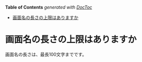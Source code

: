 <!-- START doctoc generated TOC please keep comment here to allow auto update -->
<!-- DON'T EDIT THIS SECTION, INSTEAD RE-RUN doctoc TO UPDATE -->
**Table of Contents**  *generated with [DocToc](https://github.com/thlorenz/doctoc)*

- [画面名の長さの上限はありますか](#%E7%94%BB%E9%9D%A2%E5%90%8D%E3%81%AE%E9%95%B7%E3%81%95%E3%81%AE%E4%B8%8A%E9%99%90%E3%81%AF%E3%81%82%E3%82%8A%E3%81%BE%E3%81%99%E3%81%8B)

<!-- END doctoc generated TOC please keep comment here to allow auto update -->

# 画面名の長さの上限はありますか

画面名の長さは、最長100文字までです。
